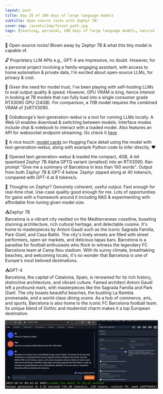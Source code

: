 ```yaml
---
layout: post
title: Day 25 of 100 days of large language models
subtitle: Open source rocks with Zephyr 7B!
cover-img: /assets/img/forest_path.jpg
tags: [learning, personal, 100 days of large language models, natural language processing, machine learning, artificial intelligence]
---
```

🚀 Open-source rocks! Blown away by Zephyr 7B & what this tiny model is capable of.

🔓 Proprietary LLM APIs e.g., GPT-4 are impressive, no doubt. However, for a personal project involving a family-engaging assistant, with access to home automation & private data, I'm excited about open-source LLMs, for privacy & cost.

🎲 Given the need for model trust, I've been playing with self-hosting LLMs to eval output quality & speed. However, GPU VRAM is king, hence interest in looking at 7B models that can fully load into a single consumer grade RTX3090 GPU (24GB). For comparison, a 70B model requires the combined VRAM of 2xRTX3090.

🔧 Oobabooga's text-generation-webui is a tool for running LLMs locally. A Web UI enables download & switching between models. Interface modes include chat & notebook to interact with a loaded model. Also features an API for websocket endpoint streaming. Go check it [here](https://github.com/oobabooga/text-generation-webui)

🤗 A nice touch: [model cards](https://huggingface.co/TheBloke/zephyr-7B-alpha-GPTQ) on Hugging Face detail using the model with text-generation-webui, along with example Python code to infer directly. ❤️

🧪 Opened text-generation-webui & loaded the compact, 4GB, 4-bit quantised Zephyr 7B Alpha GPTQ variant (smallest) into an RTX3090. Ran prompt "Give me a summary of Barcelona in less than 100 words". Output from both Zephyr 7B & GPT-4 below. Zephyr zipped along at 40 tokens/s, compared with GPT-4 at 8 tokens/s.

💭 Thoughts on Zephyr? Genuinely coherent, useful output. Fast enough for real-time chat. Use-case quality good enough for me. Lots of opportunities for gains with a framework around it including RAG & experimenting with affordable fine-tuning given model size.
 
📤Zephyr 7B  
Barcelona is a vibrant city nestled on the Mediterranean coastline, boasting stunning architecture, rich cultural heritage, and delectable cuisine. It's home to masterpieces by Antoni Gaudí such as the iconic Sagrada Família, Park Güell, and Casa Batlló. The city's lively streets are filled with street performers, open-air markets, and delicious tapas bars. Barcelona is a paradise for football enthusiasts who flock to witness the legendary FC Barcelona team at Camp Nou stadium. With its sunny climate, breathtaking beaches, and welcoming locals, it's no wonder that Barcelona is one of Europe's most beloved destinations.

📤GPT-4  
Barcelona, the capital of Catalonia, Spain, is renowned for its rich history, distinctive architecture, and vibrant culture. Famed architect Antoni Gaudí left a profound mark, with masterpieces like the Sagrada Família and Park Güell. The city boasts beautiful beaches, the bustling La Rambla promenade, and a world-class dining scene. As a hub of commerce, arts, and sports, Barcelona is also home to the iconic FC Barcelona football team. Its unique blend of Gothic and modernist charm makes it a top European destination.

![](../assets/img/text-gen-webui.png)